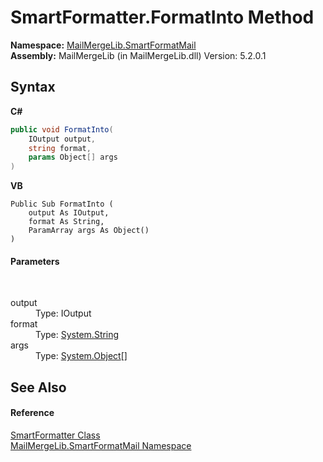 # SmartFormatter.FormatInto Method 
 

**Namespace:**&nbsp;<a href="88cfadde-a921-7a6c-1e84-2ad3bb604d31">MailMergeLib.SmartFormatMail</a><br />**Assembly:**&nbsp;MailMergeLib (in MailMergeLib.dll) Version: 5.2.0.1

## Syntax

**C#**<br />
``` C#
public void FormatInto(
	IOutput output,
	string format,
	params Object[] args
)
```

**VB**<br />
``` VB
Public Sub FormatInto ( 
	output As IOutput,
	format As String,
	ParamArray args As Object()
)
```


#### Parameters
&nbsp;<dl><dt>output</dt><dd>Type: IOutput<br /></dd><dt>format</dt><dd>Type: <a href="http://msdn2.microsoft.com/en-us/library/s1wwdcbf" target="_blank">System.String</a><br /></dd><dt>args</dt><dd>Type: <a href="http://msdn2.microsoft.com/en-us/library/e5kfa45b" target="_blank">System.Object</a>[]<br /></dd></dl>

## See Also


#### Reference
<a href="698f401b-f7d0-86a2-f8b1-ec9f15f73c85">SmartFormatter Class</a><br /><a href="88cfadde-a921-7a6c-1e84-2ad3bb604d31">MailMergeLib.SmartFormatMail Namespace</a><br />